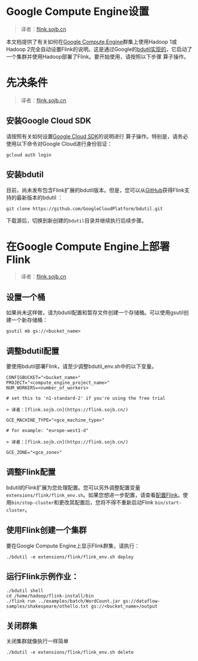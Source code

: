 

# Google Compute Engine设置

> 译者：[flink.sojb.cn](https://flink.sojb.cn/)


本文档提供了有关如何在[Google Compute Engine](https://cloud.google.com/compute/)群集上使用Hadoop 1或Hadoop 2完全自动设置Flink的说明。这是通过Google的[bdutil实现的](https://cloud.google.com/hadoop/bdutil)，它启动了一个集群并使用Hadoop部署了Flink。要开始使用，请按照以下步骤 算子操作。

# 先决条件

> 译者：[flink.sojb.cn](https://flink.sojb.cn/)


## 安装Google Cloud SDK

请按照有关如何设置[Google Cloud SDK](https://cloud.google.com/sdk/)的说明进行 算子操作。特别是，请务必使用以下命令对Google Cloud进行身份验证：

```
gcloud auth login 
```

## 安装bdutil

目前，尚未发布包含Flink扩展的bdutil版本。但是，您可以从[GitHub](https://github.com/GoogleCloudPlatform/bdutil)获得Flink支持的最新版本的bdutil ：

```
git clone https://github.com/GoogleCloudPlatform/bdutil.git 
```

下载源后，切换到新创建的`bdutil`目录并继续执行后续步骤。

# 在Google Compute Engine上部署Flink

> 译者：[flink.sojb.cn](https://flink.sojb.cn/)


## 设置一个桶

如果尚未这样做，请为bdutil配置和暂存文件创建一个存储桶。可以使用gsutil创建一个新存储桶：

```
gsutil mb gs://<bucket_name> 
```

## 调整bdutil配置

要使用bdutil部署Flink，请至少调整bdutil_env.sh中的以下变量。

```
CONFIGBUCKET="<bucket_name>"
PROJECT="<compute_engine_project_name>"
NUM_WORKERS=<number_of_workers>

# set this to 'n1-standard-2' if you're using the free trial

> 译者：[flink.sojb.cn](https://flink.sojb.cn/)

GCE_MACHINE_TYPE="<gce_machine_type>"

# for example: "europe-west1-d"

> 译者：[flink.sojb.cn](https://flink.sojb.cn/)

GCE_ZONE="<gce_zone>" 
```

## 调整Flink配置

bdutil的Flink扩展为您处理配置。您可以另外调整配置变量`extensions/flink/flink_env.sh`。如果您想进一步配置，请查看[配置Flink](https://flink.sojb.cn/config.html)。使用`bin/stop-cluster`和更改其配置后，您将不得不重新启动Flink `bin/start-cluster`。

## 使用Flink创建一个集群

要在Google Compute Engine上显示Flink群集，请执行：

```
./bdutil -e extensions/flink/flink_env.sh deploy 
```

## 运行Flink示例作业：

```
./bdutil shell
cd /home/hadoop/flink-install/bin
./flink run ../examples/batch/WordCount.jar gs://dataflow-samples/shakespeare/othello.txt gs://<bucket_name>/output 
```

## 关闭群集

关闭集群就像执行一样简单

```
./bdutil -e extensions/flink/flink_env.sh delete 
```

